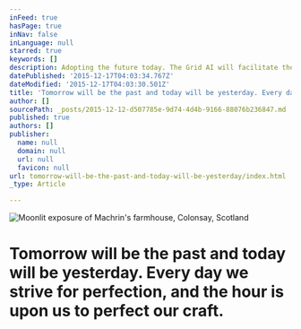 ```yaml
---
inFeed: true
hasPage: true
inNav: false
inLanguage: null
starred: true
keywords: []
description: Adopting the future today. The Grid AI will facilitate the design and allow more time to elaborate.
datePublished: '2015-12-17T04:03:34.767Z'
dateModified: '2015-12-17T04:03:30.501Z'
title: 'Tomorrow will be the past and today will be yesterday. Every day we strive for perfection, and the hour is upon us to perfect our craft.'
author: []
sourcePath: _posts/2015-12-12-d507785e-9d74-4d4b-9166-88076b236847.md
published: true
authors: []
publisher:
  name: null
  domain: null
  url: null
  favicon: null
url: tomorrow-will-be-the-past-and-today-will-be-yesterday/index.html
_type: Article

---
```

![Moonlit exposure of Machrin's farmhouse, Colonsay, Scotland](https://s3-us-west-2.amazonaws.com/the-grid-img/p/870c2508826ef9b47c5faa6079b8f21d6a515147.jpg)

# Tomorrow will be the past and today will be yesterday. Every day we strive for perfection, and the hour is upon us to perfect our craft.
